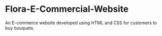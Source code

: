 # Flora-E-Commercial-Website
An E-commerce website developed using HTML and CSS for customers to buy bouquets.

